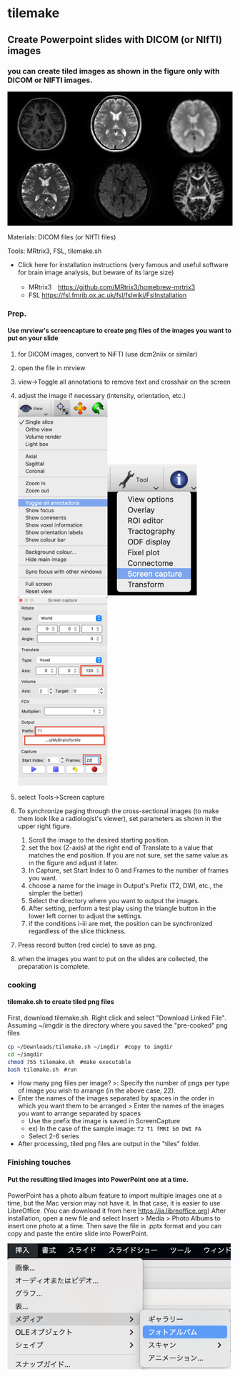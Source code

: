 # tilemake

## Create Powerpoint slides with DICOM (or NIfTI) images

### you can create tiled images as shown in the figure only with DICOM or NIFTI images.

![0](2022-11-10-22-58-00.png)

Materials: DICOM files (or NIfTI files)

Tools: MRtrix3, FSL, tilemake.sh

* Click here for installation instructions (very famous and useful software for brain image analysis, but beware of its large size)


  * MRtrix3　<https://github.com/MRtrix3/homebrew-mrtrix3>
  * FSL      <https://fsl.fmrib.ox.ac.uk/fsl/fslwiki/FslInstallation>

### Prep.

#### Use mrview's screencapture to create  png files of the images you want to put on your slide

1. for DICOM images, convert to NiFTI (use dcm2niix or similar)
1. open the file in mrview
1. view→Toggle all annotations to remove text and crosshair on the screen
1. adjust the image if necessary (intensity, orientation, etc.)
<img src="2022-11-10-21-17-12.png" width="200"><img src="2022-11-10-21-17-51.png" width="200"><img src="2022-11-11%201.24.44.png" width="200">
1. select Tools→Screen capture
1. To synchronize paging through the cross-sectional images (to make them look like a radiologist's viewer), set parameters as shown in the upper right figure. 

    1. Scroll the image to the desired starting position. 
    1. set the box (Z-axis) at the right end of Translate to a value that matches the end position. If you are not sure, set the same value as in the figure and adjust it later. 
    1. In Capture, set Start Index to 0 and Frames to the number of frames you want. 
    1. choose a name for the image in Output's Prefix (T2, DWI, etc., the simpler the better) 
    1. Select the directory where you want to output the images. 
    1. After setting, perform a test play using the triangle button in the lower left corner to adjust the settings. 
    1. if the conditions i-iii are met, the position can be synchronized regardless of the slice thickness.

1. Press record button (red circle) to save as png.
1. when the images you want to put on the slides are collected, the preparation is complete.

### cooking

#### tilemake.sh to create tiled png files

First, download tilemake.sh. Right click and select "Download Linked File".
Assuming ~/imgdir is the directory where you saved the "pre-cooked" png files

```bash
cp ~/Downloads/tilemake.sh ~/imgdir　#copy to imgdir
cd ~/imgdir
chmod 755 tilemake.sh　#make executable
bash tilemake.sh　#run
```

- How many png files per image? >: Specify the number of pngs per type of image you wish to arrange (in the above case, 22).
- Enter the names of the images separated by spaces in the order in which you want them to be arranged > Enter the names of the images you want to arrange separated by spaces
  - Use the prefix the image is saved in ScreenCapture
  - ex) In the case of the sample image: `T2 T1 fMRI b0 DWI FA`
  - Select 2-6 series
- After processing, tiled png files are output in the "tiles" folder.
  



### Finishing touches

#### Put the resulting tiled images into PowerPoint one at a time.

PowerPoint has a photo album feature to import multiple images one at a time, but the Mac version may not have it. In that case, it is easier to use LibreOffice. (You can download it from here <https://ja.libreoffice.org>)
After installation, open a new file and select Insert > Media > Photo Albums to insert one photo at a time. Then save the file in .pptx format and you can copy and paste the entire slide into PowerPoint.

<img src="2022-11-10-21-13-58.png" width="500">
